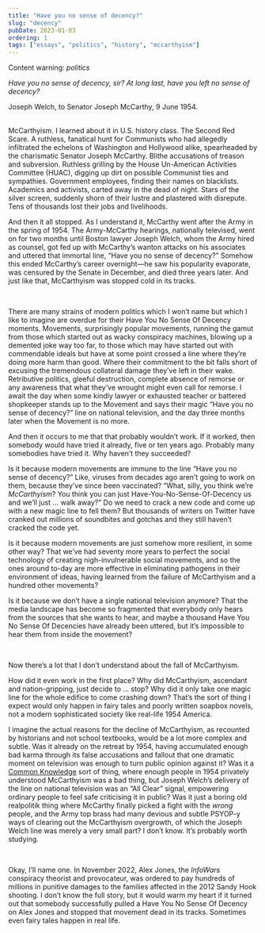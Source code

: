 ```yaml
---
title: "Have you no sense of decency?"
slug: "decency"
pubDate: 2023-01-03
ordering: 1
tags: ["essays", "politics", "history", "mccarthyism"]
---
```


<div class="content-warning">
<span class="small-caps">Content warning</span>: <i>politics</i>
</div>

_Have you no sense of decency, sir? At long last, have you left no sense of decency?_
<div class="quote-attribution">
Joseph Welch, to Senator Joseph McCarthy, 9 June 1954.
</div>

<br />

McCarthyism. I learned about it in U.S. history class. The Second Red Scare. A ruthless, fanatical hunt for Communists who had allegedly infiltrated the echelons of Washington and Hollywood alike, spearheaded by the charismatic Senator Joseph McCarthy. Blithe accusations of treason and subversion. Ruthless grilling by the House Un-American Activities Committee (HUAC), digging up dirt on possible Communist ties and sympathies. Government employees, finding their names on blacklists. Academics and activists, carted away in the dead of night. Stars of the silver screen, suddenly shorn of their lustre and plastered with disrepute. Tens of thousands lost their jobs and livelihoods. 

And then it all stopped. As I understand it, McCarthy went after the Army in the spring of 1954. The Army-McCarthy hearings, nationally televised, went on for two months until Boston lawyer Joseph Welch, whom the Army hired as counsel, got fed up with McCarthy’s wanton attacks on his associates and uttered that immortal line, “Have you no sense of decency?” Somehow this ended McCarthy’s career overnight—he saw his popularity evaporate, was censured by the Senate in December, and died three years later. And just like that, McCarthyism was stopped cold in its tracks.

<br />

There are many strains of modern politics which I won’t name but which I like to imagine are overdue for their Have You No Sense Of Decency moments. Movements, surprisingly popular movements, running the gamut from those which started out as wacky conspiracy machines, blowing up a demented joke way too far, to those which may have started out with commendable ideals but have at some point crossed a line where they’re doing more harm than good. Where their commitment to the bit falls short of excusing the tremendous collateral damage they’ve left in their wake. Retributive politics, gleeful destruction, complete absence of remorse or any awareness that what they’ve wrought might even call for remorse. I await the day when some kindly lawyer or exhausted teacher or battered shopkeeper stands up to the Movement and says their magic “Have you no sense of decency?” line on national television, and the day three months later when the Movement is no more.

And then it occurs to me that that probably wouldn’t work. If it worked, then somebody would have tried it already, five or ten years ago. Probably many somebodies have tried it. Why haven’t they succeeded?

Is it because modern movements are immune to the line “Have you no sense of decency?” Like, viruses from decades ago aren’t going to work on them, because they’ve since been vaccinated? “What, silly, you think we’re _McCarthyism_? You think you can just Have-You-No-Sense-Of-Decency us and we’ll just … walk away?” Do we need to crack a new code and come up with a new magic line to fell them? But thousands of writers on Twitter have cranked out millions of soundbites and gotchas and they still haven’t cracked the code yet.

Is it because modern movements are just somehow more resilient, in some other way? That we’ve had seventy more years to perfect the social technology of creating nigh-invulnerable social movements, and so the ones around to-day are more effective in eliminating pathogens in their environment of ideas, having learned from the failure of McCarthyism and a hundred other movements?

Is it because we don’t have a single national television anymore? That the media landscape has become so fragmented that everybody only hears from the sources that she wants to hear, and maybe a thousand Have You No Sense Of Decencies have already been uttered, but it’s impossible to hear them from inside the movement?
	
<br />

Now there’s a lot that I don’t understand about the fall of McCarthyism.

How did it even work in the first place? Why did McCarthyism, ascendant and nation-gripping, just decide to … stop? Why did it only take one magic line for the whole edifice to come crashing down? That’s the sort of thing I expect would only happen in fairy tales and poorly written soapbox novels, not a modern sophisticated society like real-life 1954 America.

I imagine the actual reasons for the decline of McCarthyism, as recounted by historians and not school textbooks, would be a lot more complex and subtle. Was it already on the retreat by 1954, having accumulated enough bad karma through its false accusations and fallout that one dramatic moment on television was enough to turn public opinion against it? Was it a [Common Knowledge](https://en.wikipedia.org/wiki/Common_knowledge_(logic)) sort of thing, where enough people in 1954 privately understood McCarthyism was a bad thing, but Joseph Welch’s delivery of the line on national television was an “All Clear” signal, empowering ordinary people to feel safe criticising it in public? Was it just a boring old realpolitik thing where McCarthy finally picked a fight with the _wrong_ people, and the Army top brass had many devious and subtle PSYOP-y ways of clearing out the McCarthyism overgrowth, of which the Joseph Welch line was merely a very small part? I don’t know. It’s probably worth studying.

<br />
	
Okay, I’ll name one. In November 2022, Alex Jones, the _InfoWars_ conspiracy theorist and provocateur, was ordered to pay hundreds of millions in punitive damages to the families affected in the 2012 Sandy Hook shooting. I don’t know the full story, but it would warm my heart if it turned out that somebody successfully pulled a Have You No Sense Of Decency on Alex Jones and stopped that movement dead in its tracks. Sometimes even fairy tales happen in real life.